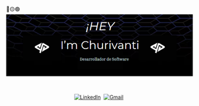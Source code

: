 
<div>
🔴🟡🟢

<br>

</div>

<div align="center">
  <img src="https://github.com/Jhonchuri11/Jhonchuri11/blob/main/Churi2.png" alt="Card header" width="700"/>
  <p align="center">
  <br>

  <a href="https://www.linkedin.com/in/jhon-churivanti/"><img src="https://img.shields.io/badge/linkedin-%230077B5.svg?&style=for-the-badge&logo=linkedin&logoColor=white" alt="LinkedIn" /></a>&nbsp;
  <a href="churivantialvajhonn@gmail.com?subject=Hola%20Sumanth"><img src="https://img.shields.io/badge/gmail-%23D14836.svg?&style=for-the-badge&logo=gmail&logoColor=white" alt="Gmail"/></a>&nbsp;
  </p>

  <br>
</div>
